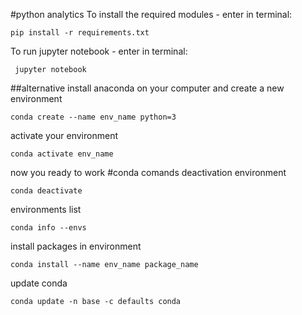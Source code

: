 #python analytics
To install the required modules - enter in terminal:
```commandline
pip install -r requirements.txt
```
To run jupyter notebook - enter in terminal:
```commandline
 jupyter notebook
```
##alternative
install anaconda on your computer and create a new environment
```commandline
conda create --name env_name python=3
```
activate your environment
```commandline
conda activate env_name
```
now you ready to work
#conda comands
deactivation environment
```commandline
conda deactivate
```
environments list
```commandline
conda info --envs
```
install packages in environment
```commandline
conda install --name env_name package_name
```
update conda
```commandline
conda update -n base -c defaults conda
```